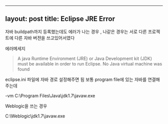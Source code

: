  ---
layout: post
title: Eclipse JRE Error
---


자바 buildpath까지 등록했는데도 에러가 나는 경우 , 
나같은 경우는 서로 다른 프로젝트에 다른 자바 버젼을 쓰고있어서였다 


에러메세지 


> A java Runtime Environment (JRE) or Java Development kit (JDK) 
>must be available in order to run Eclipse. No Java virtual machine was found


eclipse.ini 파일에 자바 경로 설정해주면 됨 
보통 program file에 있는 자바를 연결해주는데

-vm
C:\Program Files\Java\jdk1.7\javaw.exe




Weblogic을 쓰는 경우

C:\Weblogic\jdk1.7\javaw.exe



